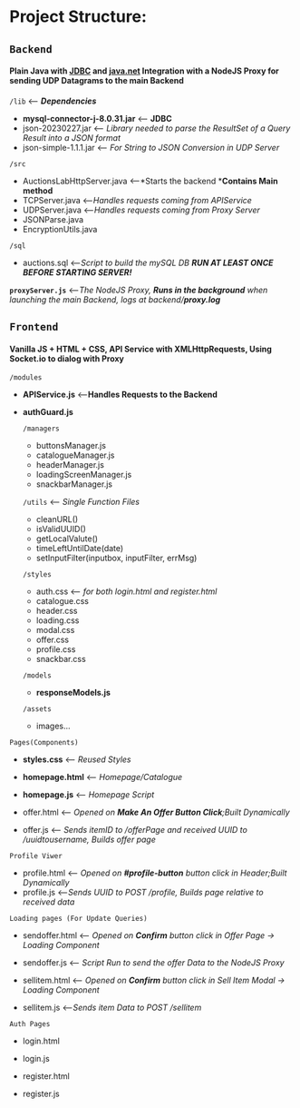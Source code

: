 # Project Structure:

## `Backend` 
#### Plain Java with [JDBC](https://docs.oracle.com/javase/8/docs/technotes/guides/jdbc/)  and [java.net](https://docs.oracle.com/javase/8/docs/api/java/net/package-summary.html) Integration with a NodeJS Proxy for sending UDP Datagrams to the main Backend 

`/lib` <-- ***Dependencies*** 

- **mysql-connector-j-8.0.31.jar** <-- **JDBC**
- json-20230227.jar <-- *Library needed to parse the ResultSet of a Query Result into a JSON format*
- json-simple-1.1.1.jar <-- *For String to JSON Conversion in UDP Server*

`/src`  

- AuctionsLabHttpServer.java <--*Starts the backend ***Contains Main method**
- TCPServer.java <--*Handles requests coming from APIService*
- UDPServer.java <--*Handles requests coming from Proxy Server*
- JSONParse.java
- EncryptionUtils.java

`/sql`  

- auctions.sql <--*Script to build the mySQL DB **RUN AT LEAST ONCE BEFORE STARTING SERVER!***


**`proxyServer.js`** <--*The NodeJS Proxy, **Runs in the background** when launching the main Backend, logs at backend/**proxy.log***
  
## `Frontend` 
#### Vanilla JS + HTML + CSS, API Service with XMLHttpRequests, Using Socket.io to dialog with Proxy

`/modules`

 - **APIService.js** <--**Handles Requests to the Backend**

 - **authGuard.js**

    `/managers`
    - buttonsManager.js  
    - catalogueManager.js
    - headerManager.js
    - loadingScreenManager.js
    - snackbarManager.js

    `/utils` <-- *Single Function Files*

	- cleanURL()
	- isValidUUID()
    - getLocalValute()
    - timeLeftUntilDate(date)
	- setInputFilter(inputbox, inputFilter, errMsg)
  
	`/styles`

	- auth.css <-- *for both login.html and register.html*
	- catalogue.css
	- header.css
	- loading.css
	- modal.css
	- offer.css
	- profile.css
	- snackbar.css

	`/models`
	- **responseModels.js**

	`/assets`
	- images...

`Pages(Components)`
- **styles.css**  <-- *Reused Styles*

- **homepage.html**  <-- *Homepage/Catalogue*
- **homepage.js**   <-- *Homepage Script*

- offer.html	  <-- *Opened on **Make An Offer Button Click**;Built Dynamically*
- offer.js	  <-- *Sends itemID to /offerPage and received UUID to /uuidtousername, Builds offer page*

`Profile Viwer`

- profile.html <-- *Opened on **#profile-button** button click in Header;Built Dynamically*
- profile.js  <--*Sends UUID to POST /profile, Builds page relative to received data*

`Loading pages (For Update Queries)`

- sendoffer.html  <-- *Opened on **Confirm** button click in Offer Page -> Loading Component*
- sendoffer.js    <-- *Script Run to send the offer Data to the NodeJS Proxy*

- sellitem.html   <-- *Opened on **Confirm** button click in Sell Item Modal -> Loading Component*
- sellitem.js	<--*Sends item Data to POST /sellitem*

`Auth Pages`

- login.html 
- login.js

- register.html
- register.js
